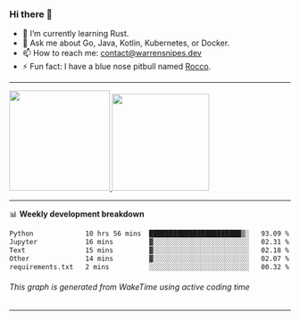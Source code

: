 ### Hi there 👋

- 🌱 I’m currently learning Rust.
- 💬 Ask me about Go, Java, Kotlin, Kubernetes, or Docker.
- 📫 How to reach me: contact@warrensnipes.dev
- ⚡ Fun fact: I have a blue nose pitbull named [Rocco](https://i.imgur.com/iLsSCKu.jpg).

-------


<a href="https://github.com/LockedThread/LockedThread">
  <img height="180em" src="https://github-readme-stats.vercel.app/api?username=LockedThread&theme=transparent&bg_color=00000000&show_icons=true&count_private=true" />
  <img height="174em" src="https://github-readme-stats.vercel.app/api/top-langs?username=LockedThread&theme=transparent&layout=compact&hide_progress=true&bg_color=00000000" />
  </a>

-------

📊 **Weekly development breakdown**
<!--START_SECTION:waka-->

```txt
Python             10 hrs 56 mins  ███████████████████████▒░   93.09 %
Jupyter            16 mins         ▓░░░░░░░░░░░░░░░░░░░░░░░░   02.31 %
Text               15 mins         ▓░░░░░░░░░░░░░░░░░░░░░░░░   02.18 %
Other              14 mins         ▓░░░░░░░░░░░░░░░░░░░░░░░░   02.07 %
requirements.txt   2 mins          ░░░░░░░░░░░░░░░░░░░░░░░░░   00.32 %
```

<!--END_SECTION:waka-->
###### *This graph is generated from WakeTime using active coding time*
-------
